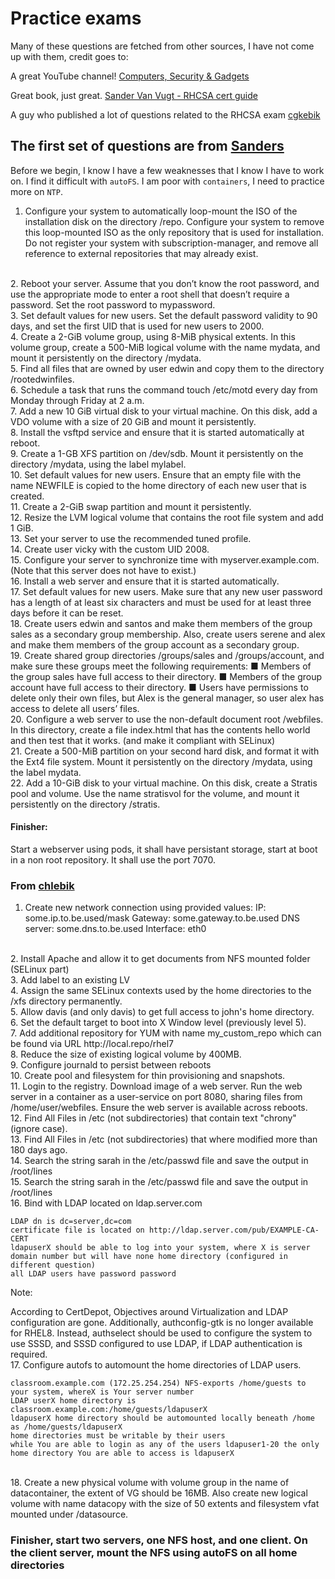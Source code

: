 # Practice exams
Many of these questions are fetched from other sources, I have not come up with them, credit goes to:

A great YouTube channel!
[Computers, Security & Gadgets](https://www.youtube.com/@compsecgadgets)

Great book, just great.
[Sander Van Vugt - RHCSA cert guide](https://digtvbg.com/files/LINUX/Vugt%20S.%20-%20Red%20Hat%20RHCSA%208%20Cert%20Guide%20-%20EX200%20%28Certification%20Guide%29%20-%202020.pdf)

A guy who published a lot of questions related to the RHCSA exam 
[cgkebik](https://github.com/chlebik/rhcsa-practice-questions/tree/master/questions)

## The first set of questions are from [Sanders](https://digtvbg.com/files/LINUX/Vugt%20S.%20-%20Red%20Hat%20RHCSA%208%20Cert%20Guide%20-%20EX200%20%28Certification%20Guide%29%20-%202020.pdf)

Before we begin, I know I have a few weaknesses that I know I have to work on. I find it difficult with `autoFS`. I am poor with `containers`, I need to practice more on `NTP`. 

1.  Configure your system to automatically loop-mount the ISO of the
installation disk on the directory /repo. Configure your system to remove
this loop-mounted ISO as the only repository that is used for installation.
Do not register your system with subscription-manager, and remove all
reference to external repositories that may already exist.
<br>
2. Reboot your server. Assume that you don’t know the root password, and
use the appropriate mode to enter a root shell that doesn’t require a
password. Set the root password to mypassword.
<br>
3. Set default values for new users. Set the default password validity to
90 days, and set the first UID that is used for new users to 2000.
<br>
4. Create a 2-GiB volume group, using 8-MiB physical extents. In this volume
group, create a 500-MiB logical volume with the name mydata, and mount
it persistently on the directory /mydata.
<br>
5. Find all files that are owned by user edwin and copy them to the directory
/rootedwinfiles.
<br>
6. Schedule a task that runs the command touch /etc/motd every day from
Monday through Friday at 2 a.m.
<br>
7. Add a new 10 GiB virtual disk to your virtual machine. On this disk, add
a VDO volume with a size of 20 GiB and mount it persistently.
<br>
8. Install the vsftpd service and ensure that it is started automatically at reboot.
<br>
9. Create a 1-GB XFS partition on /dev/sdb. Mount it persistently on the
directory /mydata, using the label mylabel.
<br>
10. Set default values for new users. Ensure that an empty file with the
name NEWFILE is copied to the home directory of each new user that
is created.
<br>
11. Create a 2-GiB swap partition and mount it persistently.
<br>
12. Resize the LVM logical volume that contains the root file system and
add 1 GiB.
<br>
13. Set your server to use the recommended tuned profile.
<br>
14. Create user vicky with the custom UID 2008.
<br>
15. Configure your server to synchronize time with myserver.example.com.
(Note that this server does not have to exist.)
<br>
16. Install a web server and ensure that it is started automatically.
<br>
17. Set default values for new users. Make sure that any new user password has
a length of at least six characters and must be used for at least three days
before it can be reset.
<br>
18. Create users edwin and santos and make them members of the group sales as
a secondary group membership. Also, create users serene and alex and make
them members of the group account as a secondary group.
<br>
19. Create shared group directories /groups/sales and /groups/account, and
make sure these groups meet the following requirements:
■ Members of the group sales have full access to their directory.
■ Members of the group account have full access to their directory.
■ Users have permissions to delete only their own files, but Alex is the
general manager, so user alex has access to delete all users’ files.
<br>
20. Configure a web server to use the non-default document root /webfiles. In this
directory, create a file index.html that has the contents hello world and then
test that it works. (and make it compliant with SELinux)
<br>
21. Create a 500-MiB partition on your second hard disk, and format it with
the Ext4 file system. Mount it persistently on the directory /mydata, using
the label mydata.
<br>
22. Add a 10-GiB disk to your virtual machine. On this disk, create a Stratis pool
and volume. Use the name stratisvol for the volume, and mount it persistently
on the directory /stratis.

#### Finisher:
Start a webserver using pods, it shall have persistant storage, start at boot in a non root repository. It shall use the port 7070. 

### From [chlebik](https://github.com/chlebik/rhcsa-practice-questions/tree/master/questions) 

1. Create new network connection using provided values: IP: some.ip.to.be.used/mask Gateway: some.gateway.to.be.used DNS server: some.dns.to.be.used Interface: eth0 
<br>
2. Install Apache and allow it to get documents from NFS mounted folder (SELinux part)
<br>
3. Add label to an existing LV
<br>
4. Assign the same SELinux contexts used by the home directories to the /xfs directory permanently.
<br>
5. Allow davis (and only davis) to get full access to john's home directory.
<br>
6. Set the default target to boot into X Window level (previously level 5).
<br>
7. Add additional repository for YUM with name my_custom_repo which can be found via URL http://local.repo/rhel7
<br>
8. Reduce the size of existing logical volume by 400MB.
<br>
9. Configure journald to persist between reboots
<br>
10. Create pool and filesystem for thin provisioning and snapshots.
<br>
11. Login to the registry. Download image of a web server. Run the web server in a container as a user-service on port 8080, sharing files from /home/user/webfiles. Ensure the web server is available across reboots.
<br>
12. Find All Files in /etc (not subdirectories) that contain text "chrony" (ignore case).
<br>
13. Find All Files in /etc (not subdirectories) that where modified more than 180 days ago.
<br>
14. Search the string sarah in the /etc/passwd file and save the output in /root/lines
<br>
15. Search the string sarah in the /etc/passwd file and save the output in /root/lines
<br>
16. Bind with LDAP located on ldap.server.com

    LDAP dn is dc=server,dc=com
    certificate file is located on http://ldap.server.com/pub/EXAMPLE-CA-CERT
    ldapuserX should be able to log into your system, where X is server domain number but will have none home directory (configured in different question)
    all LDAP users have password password

Note:

According to CertDepot, Objectives around Virtualization and LDAP configuration are gone. Additionally, authconfig-gtk is no longer available for RHEL8. Instead, authselect should be used to configure the system to use SSSD, and SSSD configured to use LDAP, if LDAP authentication is required.
<br>
17. Configure autofs to automount the home directories of LDAP users.

    classroom.example.com (172.25.254.254) NFS-exports /home/guests to your system, whereX is Your server number
    LDAP userX home directory is classroom.example.com:/home/guests/ldapuserX
    ldapuserX home directory should be automounted locally beneath /home as /home/guests/ldapuserX
    home directories must be writable by their users
    while You are able to login as any of the users ldapuser1-20 the only home directory You are able to access is ldapuserX
<br>
18. Create a new physical volume with volume group in the name of datacontainer, the extent of VG should be 16MB. Also create new logical volume with name datacopy with the size of 50 extents and filesystem vfat mounted under /datasource.

### Finisher, start two servers, one NFS host, and one client. On the client server, mount the NFS using autoFS on all home directories

